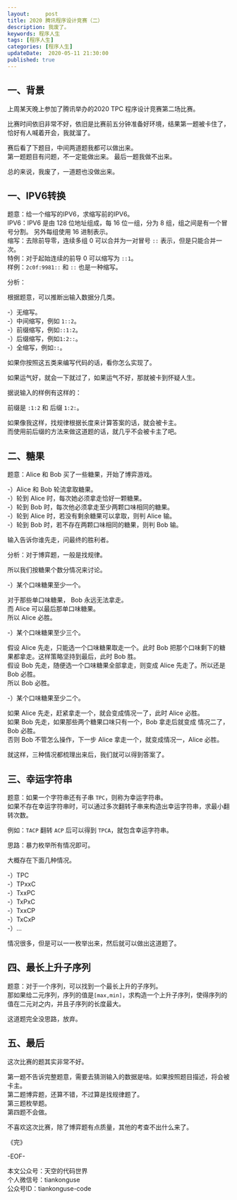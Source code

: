 ```yaml
---   
layout:     post  
title: 2020 腾讯程序设计竞赛（二）
description: 我废了。  
keywords: 程序人生  
tags: [程序人生]    
categories: [程序人生]  
updateDate:  2020-05-11 21:30:00  
published: true  
---  
```



## 一、背景  


上周某天晚上参加了腾讯举办的2020 TPC 程序设计竞赛第二场比赛。  


比赛时间依旧非常不好，依旧是比赛前五分钟准备好环境，结果第一题被卡住了，恰好有人喊着开会，我就溜了。  


赛后看了下题目，中间两道题我都可以做出来。  
第一题题目有问题，不一定能做出来。 
最后一题我做不出来。  


总的来说，我废了，一道题也没做出来。  



## 一、IPV6转换  


题意：给一个缩写的IPV6，求缩写前的IPV6。  
IPV6：IPV6 是由 128 位地址组成，每 16 位一组，分为 8 组，组之间是有一个冒号分割。 另外每组使用 16 进制表示。  
缩写：去除前导零，连续多组 0 可以合并为一对冒号 `::` 表示，但是只能合并一次。  
特例：对于起始连续的前导 0 可以缩写为 `::1`。  
样例：`2c0f:9981::` 和 `::` 也是一种缩写。  


分析：


根据题意，可以推断出输入数据分几类。  


-）无缩写。  
-）中间缩写，例如 `1::2`。  
-）前缀缩写，例如`::1:2`。  
-）后缀缩写，例如`1:2::`。  
-）全缩写，例如`::`。  


如果你按照这五类来编写代码的话，看你怎么实现了。  


如果运气好，就会一下就过了，如果运气不好，那就被卡到怀疑人生。  


据说输入的样例有这样的：  


前缀是 `:1:2` 和 后缀 `1:2:`。  


如果像我这样，找规律根据长度来计算答案的话，就会被卡主。  
而使用前后缀的方法来做这道题的话，就几乎不会被卡主了吧。  



## 二、糖果  


题意：Alice 和 Bob 买了一些糖果，开始了博弈游戏。  


-）Alice 和 Bob 轮流拿取糖果。  
-）轮到 Alice 时，每次她必须拿走恰好一颗糖果。  
-）轮到 Bob 时，每次他必须拿走至少两颗口味相同的糖果。  
-）轮到 Alice 时，若没有剩余糖果可以拿取，则判 Alice 输。  
-）轮到 Bob 时，若不存在两颗口味相同的糖果，则判 Bob 输。  


输入告诉你谁先走，问最终的胜利者。  



分析：对于博弈题，一般是找规律。  


所以我们按糖果个数分情况来讨论。  


-）某个口味糖果至少一个。  


对于那些单口味糖果， Bob 永远无法拿走。  
而 Alice 可以最后那单口味糖果。  
所以 Alice 必胜。  


-）某个口味糖果至少三个。  


假设 Alice 先走，只能选一个口味糖果取走一个。此时 Bob 把那个口味剩下的糖果都拿走。这样策略坚持到最后，此时 Bob 胜。  
假设 Bob 先走，随便选一个口味糖果全部拿走，则变成 Alice 先走了。所以还是 Bob 必胜。  
所以 Bob 必胜。  



-）某个口味糖果至少二个。  


如果 Alice 先走，赶紧拿走一个，就会变成情况一了，此时 Alice 必胜。  
如果 Bob 先走，如果那些两个糖果口味只有一个，Bob 拿走后就变成 情况二了，Bob 必胜。  
否则 Bob 不管怎么操作，下一步 Alice 拿走一个，就变成情况一，Alice 必胜。  



就这样，三种情况都梳理出来后，我们就可以得到答案了。  


## 三、幸运字符串  


题意：如果一个字符串还有子串 `TPC`，则称为幸运字符串。  
如果不存在幸运字符串时，可以通过多次翻转子串来构造出幸运字符串，求最小翻转次数。  


例如：`TACP` 翻转 `ACP` 后可以得到 `TPCA`，就包含幸运字符串。  



思路：暴力枚举所有情况即可。  


大概存在下面几种情况。  


-）TPC  
-）TPxxC  
-）TxxPC  
-）TxPxC  
-）TxxCP  
-）TxCxP  
-）...  


情况很多，但是可以一一枚举出来，然后就可以做出这道题了。  


## 四、最长上升子序列  


题意：对于一个序列，可以找到一个最长上升的子序列。  
那如果给二元序列，序列的值是`[max,min]`，求构造一个上升子序列，使得序列的值在二元对之内，并且子序列的长度最大。  



这道题完全没思路，放弃。  



## 五、最后  


这次比赛的题其实非常不好。  


第一题不告诉完整题意，需要去猜测输入的数据是啥。如果按照题目描述，将会被卡主。  
第二题博弈题，还算不错，不过算是找规律题了。  
第三题枚举题。  
第四题不会做。  


不喜欢这次比赛，除了博弈题有点质量，其他的考查不出什么来了。  





《完》


-EOF-  



本文公众号：天空的代码世界  
个人微信号：tiankonguse  
公众号ID：tiankonguse-code  
  

